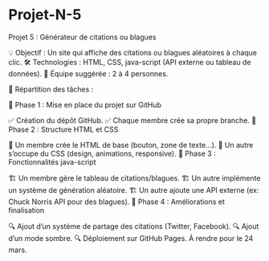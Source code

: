 # Projet-N-5
Projet 5 : Générateur de citations ou blagues

💡 Objectif : Un site qui affiche des citations ou blagues aléatoires à chaque clic.
🛠️ Technologies : HTML, CSS, java-script (API externe ou tableau de données).
👥 Équipe suggérée : 2 à 4 personnes.

📂 Répartition des tâches :

🔹 Phase 1 : Mise en place du projet sur GitHub

✅ Création du dépôt GitHub.
✅ Chaque membre crée sa propre branche.
🔹 Phase 2 : Structure HTML et CSS

🎨 Un membre crée le HTML de base (bouton, zone de texte…).
🎨 Un autre s’occupe du CSS (design, animations, responsive).
🔹 Phase 3 : Fonctionnalités java-script

🏗️ Un membre gère le tableau de citations/blagues.
🏗️ Un autre implémente un système de génération aléatoire.
🏗️ Un autre ajoute une API externe (ex: Chuck Norris API pour des blagues).
🔹 Phase 4 : Améliorations et finalisation

🔍 Ajout d’un système de partage des citations (Twitter, Facebook).
🔍 Ajout d’un mode sombre.
🔍 Déploiement sur GitHub Pages.
À rendre pour le 24 mars.
